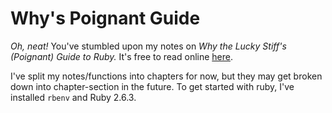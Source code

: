 # Why's Poignant Guide

*Oh, neat!* You've stumbled upon my notes on *Why the Lucky Stiff's (Poignant) Guide to Ruby.* It's free to read online [here](https://poignant.guide).

I've split my notes/functions into chapters for now, but they may get broken down into chapter-section in the future. To get started with ruby, I've installed `rbenv` and Ruby 2.6.3.